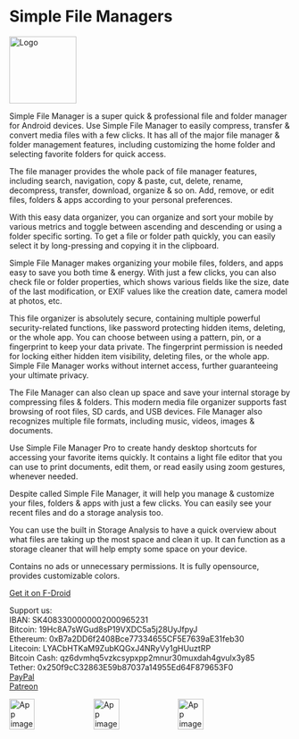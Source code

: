 # Simple File Managers 

<img alt="Logo" src="graphics/icon.png" width="120" />

Simple File Manager is a super quick & professional file and folder manager for Android devices. Use Simple File Manager to easily compress, transfer & convert media files with a few clicks. It has all of the major file manager & folder management features, including customizing the home folder and selecting favorite folders for quick access. 

The file manager provides the whole pack of file manager features, including search, navigation, copy & paste, cut, delete, rename, decompress, transfer, download, organize & so on. Add, remove, or edit files, folders & apps according to your personal preferences. 

With this easy data organizer, you can organize and sort your mobile by various metrics and toggle between ascending and descending or using a folder specific sorting. To get a file or folder path quickly, you can easily select it by long-pressing and copying it in the clipboard. 

Simple File Manager makes organizing your mobile files, folders, and apps easy to save you both time & energy. With just a few clicks, you can also check file or folder properties, which shows various fields like the size, date of the last modification, or EXIF values like the creation date, camera model at photos, etc. 

This file organizer is absolutely secure, containing multiple powerful security-related functions, like password protecting hidden items, deleting, or the whole app. You can choose between using a pattern, pin, or a fingerprint to keep your data private. The fingerprint permission is needed for locking either hidden item visibility, deleting files, or the whole app. Simple File Manager works without internet access, further guaranteeing your ultimate privacy. 

The File Manager can also clean up space and save your internal storage by compressing files & folders. This modern media file organizer supports fast browsing of root files, SD cards, and USB devices. File Manager also recognizes multiple file formats, including music, videos, images & documents. 

Use Simple File Manager Pro to create handy desktop shortcuts for accessing your favorite items quickly. It contains a light file editor that you can use to print documents, edit them, or read easily using zoom gestures, whenever needed. 

Despite called Simple File Manager, it will help you manage & customize your files, folders & apps with just a few clicks. You can easily see your recent files and do a storage analysis too.

You can use the built in Storage Analysis to have a quick overview about what files are taking up the most space and clean it up. It can function as a storage cleaner that will help empty some space on your device.

Contains no ads or unnecessary permissions. It is fully opensource, provides customizable colors.

<a href="https://f-droid.org/packages/com.simplemobiletools.filemanager.pro">Get it on F-Droid</a>

Support us:  
IBAN: SK4083300000002000965231  
Bitcoin: 19Hc8A7sWGud8sP19VXDC5a5j28UyJfpyJ  
Ethereum: 0xB7a2DD6f2408Bce77334655CF5E7639aE31feb30  
Litecoin: LYACbHTKaM9ZubKQGxJ4NRyVy1gHUuztRP  
Bitcoin Cash: qz6dvmhq5vzkcsypxpp2mnur30muxdah4gvulx3y85  
Tether: 0x250f9cC32863E59b87037a14955Ed64F879653F0  
<a href="https://paypal.me/SimpleMobileTools?country.x=SK&locale.x=en_US">PayPal</a>  
<a href="https://www.patreon.com/tiborkaputa">Patreon</a>

<div style="display:flex;">
<img alt="App image" src="fastlane/metadata/android/en-US/images/phoneScreenshots/1_en-US.jpeg" width="30%">
<img alt="App image" src="fastlane/metadata/android/en-US/images/phoneScreenshots/3_en-US.jpeg" width="30%">
<img alt="App image" src="fastlane/metadata/android/en-US/images/phoneScreenshots/4_en-US.jpeg" width="30%">
</div>
